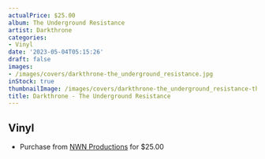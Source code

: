 ```yaml
---
actualPrice: $25.00
album: The Underground Resistance
artist: Darkthrone
categories:
- Vinyl
date: '2023-05-04T05:15:26'
draft: false
images:
- /images/covers/darkthrone-the_underground_resistance.jpg
inStock: true
thumbnailImage: /images/covers/darkthrone-the_underground_resistance-thumb.jpg
title: Darkthrone - The Underground Resistance
---
```


## Vinyl
* Purchase from [NWN Productions](http://shop.nwnprod.com/index.php?route=product/product&path=75&product_id=34000&sort=pd.name&order=ASC) for $25.00
